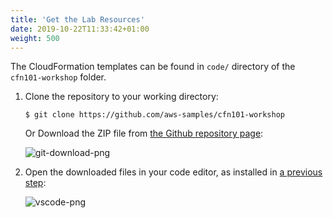 ```yaml
---
title: 'Get the Lab Resources'
date: 2019-10-22T11:33:42+01:00
weight: 500
---
```


The CloudFormation templates can be found in `code/` directory of the `cfn101-workshop` folder.

1. Clone the repository to your working directory:

    ```shell
    $ git clone https://github.com/aws-samples/cfn101-workshop
    ```

    Or Download the ZIP file from [the Github repository page](https://github.com/aws-samples/cfn101-workshop):

   ![git-download-png](lab-resources/git-download.png)

1. Open the downloaded files in your code editor, as installed in [a previous step](/prerequisites/editor.html):

   ![vscode-png](lab-resources/vscode.png)
